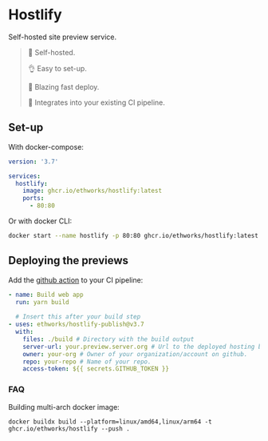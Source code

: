 # Hostlify

Self-hosted site preview service.

> 🏢 Self-hosted.
> 
> 👌 Easy to set-up.
> 
> 🚀 Blazing fast deploy.
> 
> 🔗 Integrates into your existing CI pipeline.


## Set-up

With docker-compose:

```yaml
version: '3.7'

services:
  hostlify:
    image: ghcr.io/ethworks/hostlify:latest
    ports:
      - 80:80
```

Or with docker CLI:

```bash
docker start --name hostlify -p 80:80 ghcr.io/ethworks/hostlify:latest
```

## Deploying the previews

Add the [github action](https://github.com/ethworks/hostlify-publish) to your CI pipeline:

```yaml
- name: Build web app
  run: yarn build
  
  # Insert this after your build step
- uses: ethworks/hostlify-publish@v3.7
  with:
    files: ./build # Directory with the build output 
    server-url: your.preview.server.org # Url to the deployed hosting backend
    owner: your-org # Owner of your organization/account on github.
    repo: your-repo # Name of your repo.
    access-token: ${{ secrets.GITHUB_TOKEN }}
```

### FAQ

Building multi-arch docker image:

```
docker buildx build --platform=linux/amd64,linux/arm64 -t ghcr.io/ethworks/hostlify --push .
```
